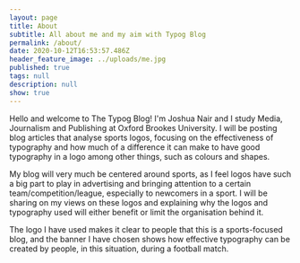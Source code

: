 ```yaml
---
layout: page
title: About
subtitle: All about me and my aim with Typog Blog
permalink: /about/
date: 2020-10-12T16:53:57.486Z
header_feature_image: ../uploads/me.jpg
published: true
tags: null
description: null
show: true
---
```

Hello and welcome to The Typog Blog! I'm Joshua Nair and I study Media, Journalism and Publishing at Oxford Brookes University. I will be posting blog articles that analyse sports logos, focusing on the effectiveness of typography and how much of a difference it can make to have good typography in a logo among other things, such as colours and shapes. 

My blog will very much be centered around sports, as I feel logos have such a big part to play in advertising and bringing attention to a certain team/competition/league, especially to newcomers in a sport. I will be sharing on my views on these logos and explaining why the logos and typography used will either benefit or limit the organisation behind it.

The logo I have used makes it clear to people that this is a sports-focused blog, and the banner I have chosen shows how effective typography can be created by people, in this situation, during a football match.